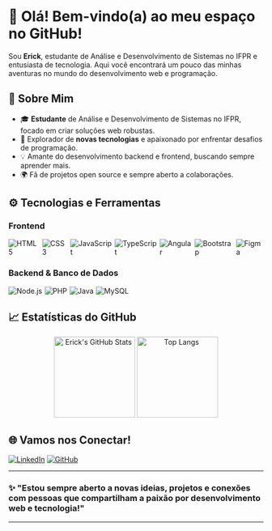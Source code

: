 # 👋 Olá! Bem-vindo(a) ao meu espaço no GitHub!

Sou **Erick**, estudante de Análise e Desenvolvimento de Sistemas no IFPR e entusiasta de tecnologia. Aqui você encontrará um pouco das minhas aventuras no mundo do desenvolvimento web e programação.

## 👤 Sobre Mim
- 🎓 **Estudante** de Análise e Desenvolvimento de Sistemas no IFPR, focado em criar soluções web robustas.
- 🌟 Explorador de **novas tecnologias** e apaixonado por enfrentar desafios de programação.
- 💡 Amante do desenvolvimento backend e frontend, buscando sempre aprender mais.
- 🌍 Fã de projetos open source e sempre aberto a colaborações.

## ⚙️ Tecnologias e Ferramentas

### Frontend
<div style="display: flex; gap: 5px;">
  <img src="https://img.shields.io/badge/HTML5-orange?style=for-the-badge&logo=html5&logoColor=white" alt="HTML5" />
  <img src="https://img.shields.io/badge/CSS3-blue?style=for-the-badge&logo=css3&logoColor=white" alt="CSS3" />
  <img src="https://img.shields.io/badge/JavaScript-yellow?style=for-the-badge&logo=javascript&logoColor=black" alt="JavaScript" />
  <img src="https://img.shields.io/badge/TypeScript-blue?style=for-the-badge&logo=typescript&logoColor=white" alt="TypeScript" />
  <img src="https://img.shields.io/badge/Angular-red?style=for-the-badge&logo=angular&logoColor=white" alt="Angular" />
  <img src="https://img.shields.io/badge/Bootstrap-purple?style=for-the-badge&logo=bootstrap&logoColor=white" alt="Bootstrap" />
  <img src="https://img.shields.io/badge/Figma-F24E1E?style=for-the-badge&logo=figma&logoColor=white" alt="Figma" />
</div>

### Backend & Banco de Dados
<div style="display: flex; gap: 5px;">
  <img src="https://img.shields.io/badge/Node.js-green?style=for-the-badge&logo=node.js&logoColor=white" alt="Node.js" />
  <img src="https://img.shields.io/badge/PHP-777BB4?style=for-the-badge&logo=php&logoColor=white" alt="PHP" />
  <img src="https://img.shields.io/badge/Java-007396?style=for-the-badge&logo=java&logoColor=white" alt="Java" />
  <img src="https://img.shields.io/badge/MySQL-4479A1?style=for-the-badge&logo=mysql&logoColor=white" alt="MySQL" />
</div>

## 📈 Estatísticas do GitHub

<div align="center">
  <img src="https://github-readme-stats.vercel.app/api?username=erickserpe&show_icons=true&theme=gruvbox&title_color=FFD700&icon_color=FFD700&text_color=ffffff&bg_color=282828" alt="Erick's GitHub Stats" height="160px" />
  <img src="https://github-readme-stats.vercel.app/api/top-langs/?username=erickserpe&layout=compact&theme=gruvbox&title_color=FFD700&text_color=ffffff&bg_color=282828" alt="Top Langs" height="160px" />
</div>

## 🌐 Vamos nos Conectar!

[![LinkedIn](https://img.shields.io/badge/LinkedIn-0077B5?style=for-the-badge&logo=linkedin&logoColor=white)](https://www.linkedin.com/in/erickserpe)
[![GitHub](https://img.shields.io/badge/GitHub-181717?style=for-the-badge&logo=github&logoColor=white)](https://github.com/erickserpe)

---

### ✨ "Estou sempre aberto a novas ideias, projetos e conexões com pessoas que compartilham a paixão por desenvolvimento web e tecnologia!"

---
